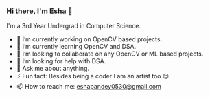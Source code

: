 ### Hi there, I'm Esha 👋

I'm a 3rd Year Undergrad in Computer Science.

- 🔭 I’m currently working on OpenCV based projects.
- 🌱 I’m currently learning OpenCV and DSA.
- 👯 I’m looking to collaborate on any OpenCV or ML based projects.
- 🤔 I’m looking for help with DSA.
- 💬 Ask me about anything.
- ⚡ Fun fact: Besides being a coder I am an artist too 😌
- 📫 How to reach me: eshapandey0530@gmail.com

